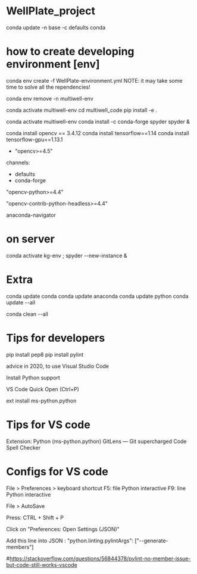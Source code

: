 WellPlate_project
==============================


conda update -n base -c defaults conda


# how to create developing environment [env]

conda env create -f WellPlate-environment.yml 
NOTE: it may take some time to solve all the rependencies!

conda env remove -n  multiwell-env


conda activate multiwell-env
cd multiwell_code
pip install -e .


conda activate multiwell-env
conda install -c conda-forge spyder 
spyder &


conda install opencv == 3.4.12
conda install tensorflow==1.14
conda install tensorflow-gpu==1.13.1

- "opencv>=4.5" 

channels:
  - defaults
  - conda-forge
  
"opencv-python>=4.4"

"opencv-contrib-python-headless>=4.4"


anaconda-navigator




# on server
conda activate kg-env ; spyder --new-instance &


# Extra
conda update conda
conda update anaconda
conda update python
conda update --all

conda clean --all





# Tips for developers
pip install pep8
pip install pylint


advice in 2020, to use Visual Studio Code

Install  Python support


VS Code Quick Open (Ctrl+P)

ext install ms-python.python



# Tips for VS code
Extension:
Python  (ms-python.python)
GitLens — Git supercharged
Code Spell Checker


# Configs for VS code
File > Preferences > keyboard shortcut
F5: file Python interactive
F9: line Python interactive

File > AutoSave


Press: CTRL + Shift + P

Click on "Preferences: Open Settings (JSON)"

Add this line into JSON : "python.linting.pylintArgs": ["--generate-members"]


#https://stackoverflow.com/questions/56844378/pylint-no-member-issue-but-code-still-works-vscode
  
